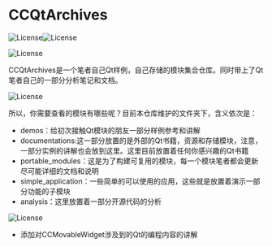 # CCQtArchives
![License](https://img.shields.io/badge/license-GNUv3-yellow)![License](https://img.shields.io/badge/framework-Qt-blue)

![License](https://img.shields.io/badge/Introduction-What_Is_CCQtArchives-red)

​	CCQtArchives是一个笔者自己Qt样例，自己存储的模块集合仓库。同时带上了Qt笔者自己的一部分分析笔记和文档。

![License](https://img.shields.io/badge/Details-On_Which_sections_Should_I_See-green)

​	所以，你需要查看的模块有哪些呢？目前本仓库维护的文件夹下，含义依次是：

- demos：给初次接触Qt模块的朋友一部分样例参考和讲解
- documentations:这一部分放置的是外部的Qt书籍，资源和存储模块，注意，一部分实例的讲解也会放到这里。这里目前放置着任何你感兴趣的Qt书籍
- portable_modules：这是为了构建可复用的模块，每一个模块笔者都会更新尽可能详细的文档和说明
- simple_application：一些简单的可以使用的应用，这些就是放置着演示一部分功能的子模块
- analysis：这里放置着一部分开源代码的分析

![License](https://img.shields.io/badge/TODOS-My_Plan-green)

- 添加对CCMovableWidget涉及到的Qt的编程内容的讲解
